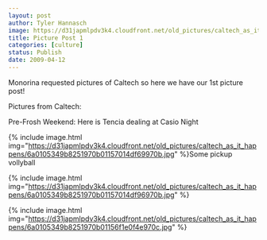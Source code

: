 ```yaml
---
layout: post
author: Tyler Hannasch
image: https://d31japmlpdv3k4.cloudfront.net/old_pictures/caltech_as_it_happens/6a0105349b8251970b01156f1e0d7d970c.jpg
title: Picture Post 1
categories: [culture]
status: Publish
date: 2009-04-12
---
```


Monorina requested pictures of Caltech so here we have our 1st picture post!

Pictures from Caltech:

Pre-Frosh Weekend:
Here is Tencia dealing at Casio Night

{% include image.html img="https://d31japmlpdv3k4.cloudfront.net/old_pictures/caltech_as_it_happens/6a0105349b8251970b01157014df69970b.jpg" %}Some pickup vollyball

{% include image.html img="https://d31japmlpdv3k4.cloudfront.net/old_pictures/caltech_as_it_happens/6a0105349b8251970b01157014df96970b.jpg" %}

{% include image.html img="https://d31japmlpdv3k4.cloudfront.net/old_pictures/caltech_as_it_happens/6a0105349b8251970b01156f1e0f4e970c.jpg" %}
